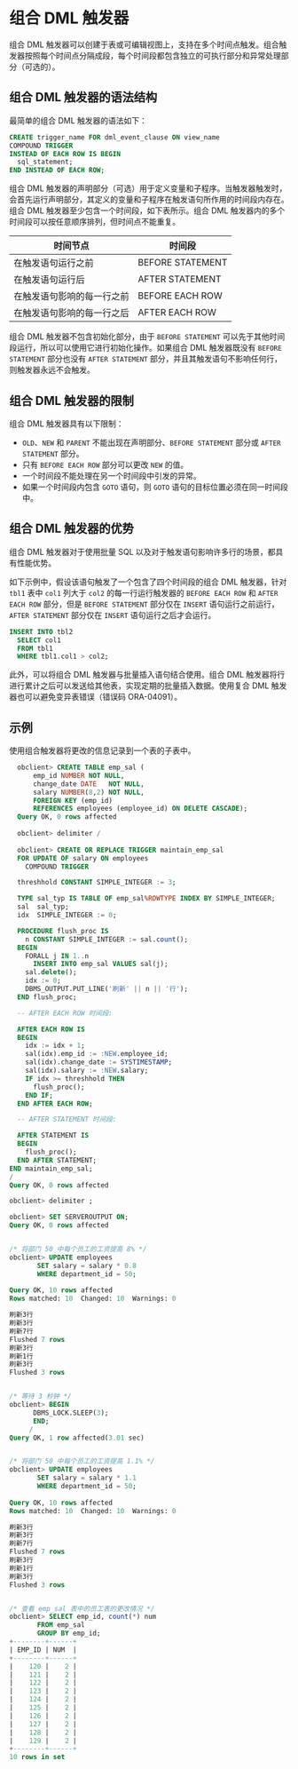 # 组合 DML 触发器

组合 DML 触发器可以创建于表或可编辑视图上，支持在多个时间点触发。组合触发器按照每个时间点分隔成段，每个时间段都包含独立的可执行部分和异常处理部分（可选的）。

## 组合 DML 触发器的语法结构
最简单的组合 DML 触发器的语法如下：
```sql
CREATE trigger_name FOR dml_event_clause ON view_name
COMPOUND TRIGGER
INSTEAD OF EACH ROW IS BEGIN
  sql_statement;
END INSTEAD OF EACH ROW;
```
组合 DML  触发器的声明部分（可选）用于定义变量和子程序。当触发器触发时，会首先运行声明部分，其定义的变量和子程序在触发语句所作用的时间段内存在。<br />组合 DML 触发器至少包含一个时间段，如下表所示。组合 DML 触发器内的多个时间段可以按任意顺序排列，但时间点不能重复。

| **时间节点** | **时间段** |
| --- | --- |
| 在触发语句运行之前 | BEFORE STATEMENT |
| 在触发语句运行后 | AFTER STATEMENT |
| 在触发语句影响的每一行之前 | BEFORE EACH ROW |
| 在触发语句影响的每一行之后 | AFTER EACH ROW |

组合 DML 触发器不包含初始化部分，由于 `BEFORE STATEMENT` 可以先于其他时间段运行，所以可以使用它进行初始化操作。如果组合 DML 触发器既没有 `BEFORE STATEMENT` 部分也没有 `AFTER STATEMENT` 部分，并且其触发语句不影响任何行，则触发器永远不会触发。

## 组合 DML 触发器的限制
组合 DML 触发器具有以下限制：

* `OLD`、`NEW` 和 `PARENT` 不能出现在声明部分、`BEFORE STATEMENT` 部分或 `AFTER STATEMENT` 部分。
* 只有 `BEFORE EACH ROW` 部分可以更改 `NEW` 的值。
* 一个时间段不能处理在另一个时间段中引发的异常。
* 如果一个时间段内包含 `GOTO` 语句，则 `GOTO` 语句的目标位置必须在同一时间段中。

## 组合 DML 触发器的优势
组合 DML 触发器对于使用批量 SQL 以及对于触发语句影响许多行的场景，都具有性能优势。

如下示例中，假设该语句触发了一个包含了四个时间段的组合 DML 触发器，针对`tbl1` 表中 `col1` 列大于 `col2`  的每一行运行触发器的 `BEFORE EACH ROW` 和 `AFTER EACH ROW` 部分，但是 `BEFORE STATEMENT` 部分仅在 `INSERT` 语句运行之前运行，`AFTER STATEMENT` 部分仅在 `INSERT` 语句运行之后才会运行。
```sql
INSERT INTO tbl2
  SELECT col1
  FROM tbl1
  WHERE tbl1.col1 > col2;
```
此外，可以将组合 DML 触发器与批量插入语句结合使用。组合 DML 触发器将行进行累计之后可以发送给其他表，实现定期的批量插入数据。使用复合 DML 触发器也可以避免变异表错误（错误码 ORA-04091）。


## 示例
使用组合触发器将更改的信息记录到一个表的子表中。
```sql
  obclient> CREATE TABLE emp_sal (
      emp_id NUMBER NOT NULL,
      change_date DATE   NOT NULL,
      salary NUMBER(8,2) NOT NULL,
      FOREIGN KEY (emp_id)
      REFERENCES employees (employee_id) ON DELETE CASCADE);
  Query OK, 0 rows affected
  
  obclient> delimiter /
  
  obclient> CREATE OR REPLACE TRIGGER maintain_emp_sal
  FOR UPDATE OF salary ON employees
    COMPOUND TRIGGER

  threshhold CONSTANT SIMPLE_INTEGER := 3;

  TYPE sal_typ IS TABLE OF emp_sal%ROWTYPE INDEX BY SIMPLE_INTEGER;
  sal  sal_typ;
  idx  SIMPLE_INTEGER := 0;

  PROCEDURE flush_proc IS
    n CONSTANT SIMPLE_INTEGER := sal.count();
  BEGIN
    FORALL j IN 1..n
      INSERT INTO emp_sal VALUES sal(j);
    sal.delete();
    idx := 0;
    DBMS_OUTPUT.PUT_LINE('刷新' || n || '行');
  END flush_proc;

  -- AFTER EACH ROW 时间段:

  AFTER EACH ROW IS
  BEGIN
    idx := idx + 1;
    sal(idx).emp_id := :NEW.employee_id;
    sal(idx).change_date := SYSTIMESTAMP;
    sal(idx).salary := :NEW.salary;
    IF idx >= threshhold THEN
      flush_proc();
    END IF;
  END AFTER EACH ROW;

  -- AFTER STATEMENT 时间段:

  AFTER STATEMENT IS
  BEGIN
    flush_proc();
  END AFTER STATEMENT;
END maintain_emp_sal;
/
Query OK, 0 rows affected

obclient> delimiter ;

obclient> SET SERVEROUTPUT ON;
Query OK, 0 rows affected


/* 将部门 50 中每个员工的工资提高 8% */
obclient> UPDATE employees
       SET salary = salary * 0.8
       WHERE department_id = 50;
     
Query OK, 10 rows affected 
Rows matched: 10  Changed: 10  Warnings: 0

刷新3行
刷新3行
刷新7行
Flushed 7 rows
刷新3行
刷新1行
刷新3行
Flushed 3 rows


/* 等待 3 秒钟 */
obclient> BEGIN
      DBMS_LOCK.SLEEP(3);
      END;
     /
Query OK, 1 row affected(3.01 sec)


/* 将部门 50 中每个员工的工资提高 1.1% */
obclient> UPDATE employees
       SET salary = salary * 1.1
       WHERE department_id = 50;
       
Query OK, 10 rows affected 
Rows matched: 10  Changed: 10  Warnings: 0

刷新3行
刷新3行
刷新7行
Flushed 7 rows
刷新3行
刷新1行
刷新3行
Flushed 3 rows


/* 查看 emp_sal 表中的员工表的更改情况 */
obclient> SELECT emp_id, count(*) num
       FROM emp_sal
       GROUP BY emp_id;
+--------+------+
| EMP_ID | NUM  |
+--------+------+
|    120 |    2 |
|    121 |    2 |
|    122 |    2 |
|    123 |    2 |
|    124 |    2 |
|    125 |    2 |
|    126 |    2 |
|    127 |    2 |
|    128 |    2 |
|    129 |    2 |
+--------+------+
10 rows in set
```
